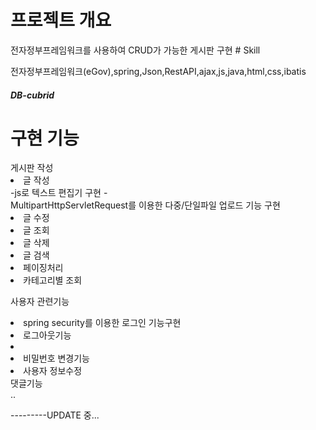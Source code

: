 <h1>프로젝트 개요</h1>
전자정부프레임워크를 사용하여 CRUD가 가능한 게시판 구현
# Skill

전자정부프레임워크(eGov),spring,Json,RestAPI,ajax,js,java,html,css,ibatis


<h5>DB-cubrid</h5>

<h1>구현 기능</h1>
게시판 작성
<li>글 작성</li>
-js로 텍스트 편집기 구현 -<br>
MultipartHttpServletRequest를 이용한 다중/단일파일 업로드 기능 구현<br>
<li>글 수정</li>
<li>글 조회</li>
<li>글 삭제</li>
<li>글 검색</li>
<li>페이징처리</li>
<li>카테고리별 조회</li>

사용자 관련기능
<li>spring security를 이용한 로그인 기능구현</li>
<li>로그아웃기능<li>
<li>비밀번호 변경기능</li>
<li>사용자 정보수정</li>
댓글기능<br>
..

---------UPDATE 중...
